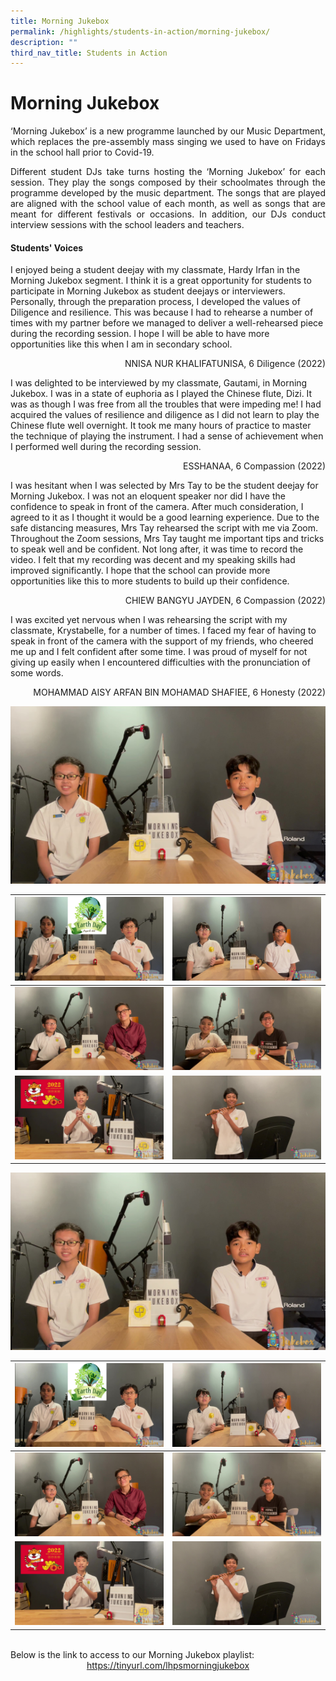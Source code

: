 ```yaml
---
title: Morning Jukebox
permalink: /highlights/students-in-action/morning-jukebox/
description: ""
third_nav_title: Students in Action
---
```

# Morning Jukebox

<p style="text-align: justify;">‘Morning Jukebox’ is a new programme launched by our Music Department, which replaces the pre-assembly mass singing we used to have on Fridays in the school hall prior to Covid-19.</p>


<p style="text-align: justify;">Different student DJs take turns hosting the ‘Morning Jukebox’ for each session. They play the songs composed by their schoolmates through the programme developed by the music department. The songs that are played are aligned with the school value of each month, as well as songs that are meant for different festivals or occasions. In addition, our DJs conduct interview sessions with the school leaders and teachers.</p>


#### Students' Voices ####

I enjoyed being a student deejay with my classmate, Hardy Irfan in the Morning Jukebox segment. I think it is a great opportunity for students to participate in Morning Jukebox as student deejays or interviewers. Personally, through the preparation process, I developed the values of Diligence and resilience. This was because I had to rehearse a number of times with my partner before we managed to deliver a well-rehearsed piece during the recording session. I hope I will be able to have more opportunities like this when I am in secondary school.&nbsp;&nbsp;

<p style="text-align: right"> NNISA NUR KHALIFATUNISA, 6 Diligence (2022)<br></p>

I was delighted to be interviewed by my classmate, Gautami, in Morning Jukebox. I was in a state of euphoria as I played the Chinese flute, Dizi. It was as though I was free from all the troubles that were impeding me! I had acquired the values of resilience and diligence as I did not learn to play the Chinese flute well overnight. It took me many hours of practice to master the technique of playing the instrument. I had a sense of achievement when I performed well during the recording session.

<p style="text-align: right"> ESSHANAA, 6 Compassion (2022)<br></p>

I was hesitant when I was selected by Mrs Tay to be the student deejay for Morning Jukebox. I was not an eloquent speaker nor did I have the confidence to speak in front of the camera. After much consideration, I agreed to it as I thought it would be a good learning experience. Due to the safe distancing measures, Mrs Tay rehearsed the script with me via Zoom. Throughout the Zoom sessions, Mrs Tay taught me important tips and tricks to speak well and be confident. Not long after, it was time to record the video. I felt that my recording was decent and my speaking skills had improved significantly. I hope that the school can provide more opportunities like this to more students to build up their confidence.&nbsp;

<p style="text-align: right"> CHIEW BANGYU JAYDEN, 6 Compassion (2022)<br></p>

I was excited yet nervous when I was rehearsing the script with my classmate, Krystabelle, for a number of times. I faced my fear of having to speak in front of the camera with the support of my friends, who cheered me up and I felt confident after some time. I was proud of myself for not giving up easily when I encountered difficulties with the pronunciation of some words.&nbsp;

<p style="text-align: right"> MOHAMMAD AISY ARFAN BIN MOHAMAD SHAFIEE, 6 Honesty (2022)<br></p>

![](/images/Highlights/Music%20Jukebox/4jukebox.jpg)

| ![](/images/Highlights/Music%20Jukebox/1jukebox.jpg) | ![](/images/Highlights/Music%20Jukebox/3jukebox.jpg) | 
| -------- | -------- | 
| ![](/images/Highlights/Music%20Jukebox/7jukebox.jpg)    | ![](/images/Highlights/Music%20Jukebox/5jukebox.jpg)     | 
| ![](/images/Highlights/Music%20Jukebox/6jukebox.jpg)     | ![](/images/Highlights/Music%20Jukebox/2jukebox.jpg)     | 


![](/images/Highlights/Music%20Jukebox/4jukebox.jpg)

| ![](/images/Highlights/Music%20Jukebox/1jukebox.jpg)   | ![](/images/Highlights/Music%20Jukebox/3jukebox.jpg)   | 
|:-:|:-:|
| ![](/images/Highlights/Music%20Jukebox/7jukebox.jpg)     | ![](/images/Highlights/Music%20Jukebox/5jukebox.jpg)   | 
| ![](/images/Highlights/Music%20Jukebox/6jukebox.jpg)   | ![](/images/Highlights/Music%20Jukebox/2jukebox.jpg)     | 

<br>
Below is the link to access to our Morning Jukebox playlist:

<center><a target="_blank" href="https://tinyurl.com/lhpsmorningjukebox">https://tinyurl.com/lhpsmorningjukebox</a></center>